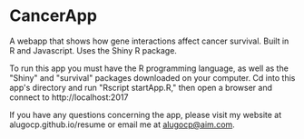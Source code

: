 # CancerApp
A webapp that shows how gene interactions affect cancer survival.
Built in R and Javascript. Uses the Shiny R package.

To run this app you must have the R programming language, as well as the "Shiny" and "survival" packages downloaded on your computer. Cd into this app's directory and run "Rscript startApp.R," then open a browser and connect to http://localhost:2017

If you have any questions concerning the app, please visit my website at alugocp.github.io/resume or email me at alugocp@aim.com.
